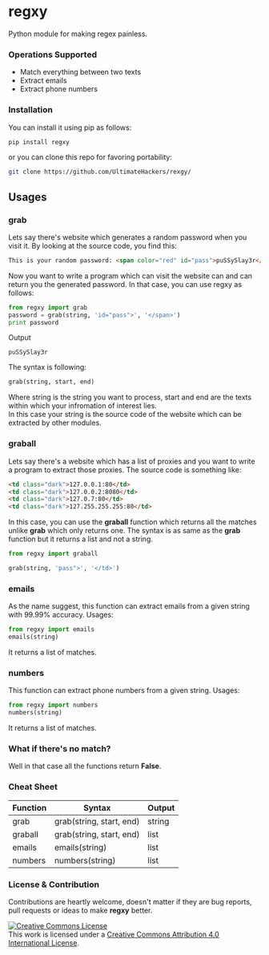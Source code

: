 # regxy
Python module for making regex painless.

### Operations Supported
- Match everything between two texts
- Extract emails
- Extract phone numbers

### Installation
You can install it using pip as follows:
```bash
pip install regxy
```
or you can clone this repo for favoring portability:
```bash
git clone https://github.com/UltimateHackers/rexgy/
```
## Usages

### grab
Lets say there's website which generates a random password when you visit it. By looking at the source code, you find this:
```html
This is your random password: <span color="red" id="pass">puSSySlay3r</span>. Enjoy!
```
Now you want to write a program which can visit the website can and can return you the generated password.
In that case, you can use regxy as follows:
```python
from regxy import grab
password = grab(string, 'id="pass">', '</span>')
print password
```
Output
```
puSSySlay3r
```
The syntax is following:
```python
grab(string, start, end)
```
Where string is the string you want to process, start and end are the texts within which your infromation of interest lies.</br>
In this case your string is the source code of the website which can be extracted by other modules.<br>

### graball
Lets say there's a website which has a list of proxies and you want to write a program to extract those proxies.
The source code is something like:
```html
<td class="dark">127.0.0.1:80</td>
<td class="dark">127.0.0.2:8080</td>
<td class="dark">127.0.7:80</td>
<td class="dark">127.255.255.255:80</td>
```
In this case, you can use the <b>graball</b> function which returns all the matches unlike <b>grab</b> which only returns one.
The syntax is as same as the <b>grab</b> function but it returns a list and not a string.
```python
from regxy import graball

grab(string, 'pass">', '</td>')
```

### emails
As the name suggest, this function can extract emails from a given string with 99.99% accuracy.
Usages:
```python
from regxy import emails
emails(string)
```
It returns a list of matches.

### numbers
This function can extract phone numbers from a given string.
Usages:
```python
from regxy import numbers
numbers(string)
```
It returns a list of matches.

### What if there's no match?
Well in that case all the functions return <b>False</b>.

### Cheat Sheet


<table>
  <thead>
    <tr>
      <th>Function</th>
      <th>Syntax</th>
      <th>Output</td>
    </tr>
  </thead>
  <tbody>
    <tr>
      <td>grab</td>
      <td>grab(string, start, end)</td>
      <td>string</td>
    </tr>
    <tr>
      <td>graball</td>
      <td>grab(string, start, end)</td>
      <td>list</td>
    </tr>
    <tr>
    	<td>emails</td>
    	<td>emails(string)</td>
    	<td>list</td>
    </tr>
    <tr>
    	<td>numbers</td>
    	<td>numbers(string)</td>
    	<td>list</td>
    </tr>
  </tbody>
</table>

### License & Contribution
Contributions are heartly welcome, doesn't matter if they are bug reports, pull requests or ideas to make <b>regxy</b> better.</b>

<a rel="license" href="http://creativecommons.org/licenses/by/4.0/"><img alt="Creative Commons License" style="border-width:0" src="https://i.creativecommons.org/l/by/4.0/80x15.png" /></a><br />This work is licensed under a <a rel="license" href="http://creativecommons.org/licenses/by/4.0/">Creative Commons Attribution 4.0 International License</a>.
